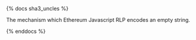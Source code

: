 {% docs sha3_uncles %}

The mechanism which Ethereum Javascript RLP encodes an empty string.

{% enddocs %}